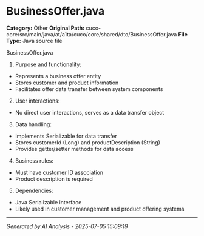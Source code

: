 # BusinessOffer.java

**Category:** Other
**Original Path:** cuco-core/src/main/java/at/a1ta/cuco/core/shared/dto/BusinessOffer.java
**File Type:** Java source file

BusinessOffer.java
1. Purpose and functionality:
- Represents a business offer entity
- Stores customer and product information
- Facilitates offer data transfer between system components

2. User interactions:
- No direct user interactions, serves as a data transfer object

3. Data handling:
- Implements Serializable for data transfer
- Stores customerId (Long) and productDescription (String)
- Provides getter/setter methods for data access

4. Business rules:
- Must have customer ID association
- Product description is required

5. Dependencies:
- Java Serializable interface
- Likely used in customer management and product offering systems

---
*Generated by AI Analysis - 2025-07-05 15:09:19*
